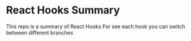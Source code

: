 # React Hooks Summary

This repo is a summary of React Hooks
For see each hook you can switch between different branches
